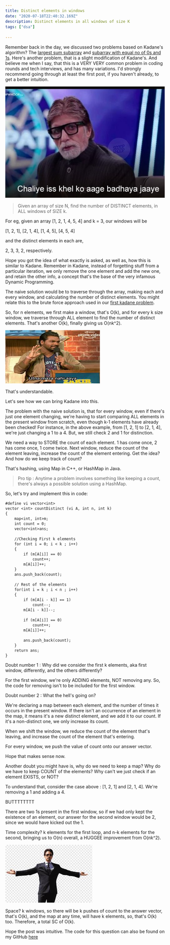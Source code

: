 ```yaml
---
title: Distinct elements in windows
date: "2020-07-18T22:40:32.169Z"
description: Distinct elements in all windows of size K
tags: ["dsa"]

---
```


Remember back in the day, we discussed two problems based on Kadane's algorithm? The [largest sum subarray](https://dkprobes.tech/Data-Structures/kadane) and [subarray with equal no of 0s and 1s](https://dkprobes.tech/Data-Structures/kadane-2). Here's another problem, that is a slight modification of Kadane's. And believe me when I say, that this is a VERY VERY common problem in coding rounds and tech interviews, and has many variations. I'd strongly recommend going through at least the first post, if you haven't already, to get a better intuition.

![](./khel.jpg)

> Given an array of size N, find the number of DISTINCT elements, in ALL windows of SIZE k.

For eg, given an array [1, 2, 1, 4, 5, 4] and k = 3, our windows will be 

[1, 2, 1], [2, 1, 4], [1, 4, 5], [4, 5, 4]

and the distinct elements in each are, 

2, 3, 3, 2, respectively. 

Hope you got the idea of what exactly is asked, as well as, how this is similar to Kadane. Remember in Kadane, instead of forgetting stuff from a particular iteration, we only remove the one element and add the new one, and retain the other info, a concept that's the base of the very infamous Dynamic Programming.

The naive solution would be to traverse through the array, making each and every window, and calculating the number of distinct elements. You might relate this to the brute force approach used in our [first kadane problem](https://dkprobes.tech/Data-Structures/kadane).

So, for n elements, we first make a window, that's O(k), and for every k size window, we traverse through ALL element to find the number of distinct elements. That's another O(k), finally giving us O(nk^2).

![](./maza.jpg)

That's understandable.

Let's see how we can bring Kadane into this.


The problem with the naive solution is, that for every window, even if there's just one element changing, we're having to start comparing ALL elements in the present window from scratch, even though k-1 elements have already been checked! For instance, in the above example, from [1, 2, 1] to [2, 1, 4], we're just changing a 1 to a 4. But, we still check 2 and 1 for distinction. 

We need a way to STORE the count of each element. 1 has come once, 2 has come once, 1 come twice. Next window, reduce the count of the element leaving, increase the count of the element entering. Get the idea? And how do we keep track of count?

That's hashing, using Map in C++, or HashMap in Java.

> Pro tip : Anytime a problem involves something like keeping a count, there's always a possible solution using a HashMap. 

So, let's try and implement this in code: 

```
#define vi vector<int>
vector <int> countDistinct (vi A, int n, int k)
{
    map<int, int>m;
    int count = 0;
    vector<int>ans;
    
    //Checking First k elements
    for (int i = 0; i < k ; i++)
    {
        if (m[A[i]] == 0)
            count++;
        m[A[i]]++;
    }
    ans.push_back(count);
    
    // Rest of the elements
    for(int i = k ; i < n ; i++)
    {
        if (m[A[i - k]] == 1)
            count--;
        m[A[i - k]]--;
        
        if (m[A[i]] == 0)
            count++;
        m[A[i]]++;
        
        ans.push_back(count);
    }
    return ans;
}
```

Doubt number 1 : Why did we consider the first k elements, aka first window, differently, and the others differently? 

For the first window, we're only ADDING elements, NOT removing any. So, the code for removing isn't to be included for the first window.

Doubt number 2 : What the hell's going on?

We're declaring a map between each element, and the number of times it occurs in the present window. If there isn't an occurrence of an element in the map, it means it's a new distinct element, and we add it to our count. If it's a non-distinct one, we only increase its count.

When we shift the window, we reduce the count of the element that's leaving, and increase the count of the element that's entering.

For every window, we push the value of count onto our answer vector.

Hope that makes sense now.

Another doubt you might have is, why do we need to keep a map? Why do we have to keep COUNT of the elements? Why can't we just check if an element EXISTS, or NOT?

To understand that, consider the case above : [1, 2, 1] and [2, 1, 4]. We're removing a 1 and adding a 4. 

BUTTTTTTTT

There are two 1s present in the first window, so if we had only kept the existence of an element, our answer for the second window would be 2, since we would have kicked out the 1.

Time complexity? k elements for the first loop, and n-k elements for the second, bringing us to O(n) overall, a HUGGEE improvement from O(nk^2).

![](./rdj.jpg)

Space? k windows, so there will be k pushes of count to the answer vector, that's O(k), and the map at any time, will have k elements, so, that's O(k) too. Therefore, a total SC of O(k).


Hope the post was intuitive. The code for this question can also be found on my GitHub [here](https://github.com/dkp1903/CodeProbes)